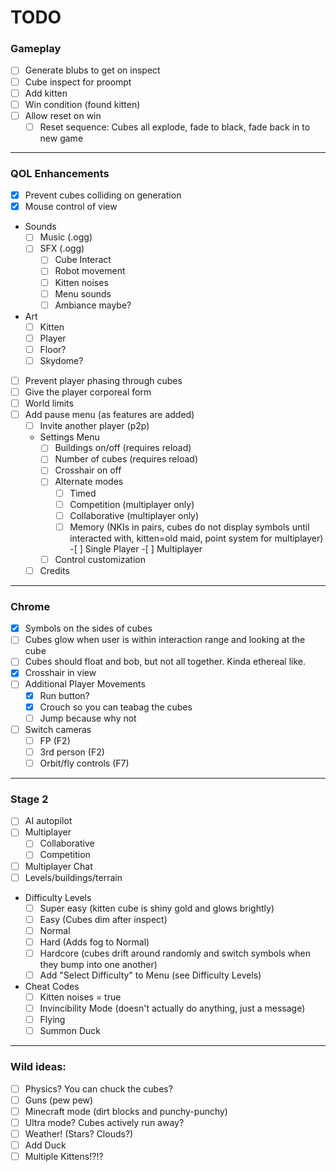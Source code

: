 # TODO

### Gameplay

- [ ] Generate blubs to get on inspect
- [ ] Cube inspect for proompt
- [ ] Add kitten
- [ ] Win condition (found kitten)
- [ ] Allow reset on win
  - [ ] Reset sequence: Cubes all explode, fade to black, fade back in to new game

---

### QOL Enhancements

- [x] Prevent cubes colliding on generation
- [x] Mouse control of view
- Sounds
  - [ ] Music (.ogg)
  - [ ] SFX (.ogg)
    - [ ] Cube Interact
    - [ ] Robot movement
    - [ ] Kitten noises
    - [ ] Menu sounds
    - [ ] Ambiance maybe?
- Art
  - [ ] Kitten
  - [ ] Player
  - [ ] Floor?
  - [ ] Skydome?
- [ ] Prevent player phasing through cubes
- [ ] Give the player corporeal form
- [ ] World limits
- [ ] Add pause menu (as features are added)
  - [ ] Invite another player (p2p)
  - Settings Menu
    - [ ] Buildings on/off (requires reload)
    - [ ] Number of cubes (requires reload)
    - [ ] Crosshair on off
    - [ ] Alternate modes
      - [ ] Timed
      - [ ] Competition (multiplayer only)
      - [ ] Collaborative (multiplayer only)
      - [ ] Memory (NKIs in pairs, cubes do not display symbols until
            interacted with, kitten=old maid, point system for multiplayer) -[ ] Single Player -[ ] Multiplayer
    - [ ] Control customization
  - [ ] Credits

---

### Chrome

- [x] Symbols on the sides of cubes
- [ ] Cubes glow when user is within interaction range and looking at the cube
- [ ] Cubes should float and bob, but not all together. Kinda ethereal like.
- [x] Crosshair in view
- [ ] Additional Player Movements
  - [x] Run button?
  - [x] Crouch so you can teabag the cubes
  - [ ] Jump because why not
- [ ] Switch cameras
  - [ ] FP (F2)
  - [ ] 3rd person (F2)
  - [ ] Orbit/fly controls (F7)

---

### Stage 2

- [ ] AI autopilot
- [ ] Multiplayer
  - [ ] Collaborative
  - [ ] Competition
- [ ] Multiplayer Chat
- [ ] Levels/buildings/terrain
- Difficulty Levels
  - [ ] Super easy (kitten cube is shiny gold and glows brightly)
  - [ ] Easy (Cubes dim after inspect)
  - [ ] Normal
  - [ ] Hard (Adds fog to Normal)
  - [ ] Hardcore (cubes drift around randomly and switch symbols when they bump into one another)
  - [ ] Add "Select Difficulty" to Menu (see Difficulty Levels)
- Cheat Codes
  - [ ] Kitten noises = true
  - [ ] Invincibility Mode (doesn't actually do anything, just a message)
  - [ ] Flying
  - [ ] Summon Duck

---

### Wild ideas:

- [ ] Physics? You can chuck the cubes?
- [ ] Guns (pew pew)
- [ ] Minecraft mode (dirt blocks and punchy-punchy)
- [ ] Ultra mode? Cubes actively run away?
- [ ] Weather! (Stars? Clouds?)
- [ ] Add Duck
- [ ] Multiple Kittens!?!?
